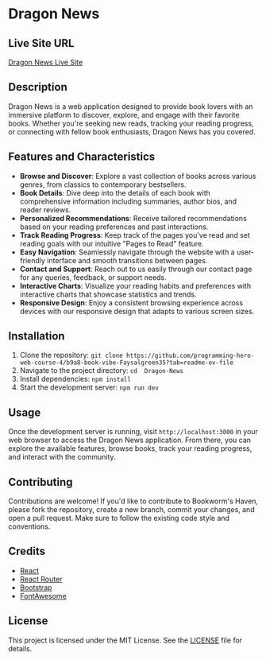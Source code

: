 # Dragon News 

## Live Site URL
[ Dragon News Live Site](https://dragon-news-firebase-dd109.web.app/)

## Description
 Dragon News is a web application designed to provide book lovers with an immersive platform to discover, explore, and engage with their favorite books. Whether you're seeking new reads, tracking your reading progress, or connecting with fellow book enthusiasts,  Dragon News has you covered.

## Features and Characteristics
- **Browse and Discover**: Explore a vast collection of books across various genres, from classics to contemporary bestsellers.
- **Book Details**: Dive deep into the details of each book with comprehensive information including summaries, author bios, and reader reviews.
- **Personalized Recommendations**: Receive tailored recommendations based on your reading preferences and past interactions.
- **Track Reading Progress**: Keep track of the pages you've read and set reading goals with our intuitive "Pages to Read" feature.
- **Easy Navigation**: Seamlessly navigate through the website with a user-friendly interface and smooth transitions between pages.
- **Contact and Support**: Reach out to us easily through our contact page for any queries, feedback, or support needs.
- **Interactive Charts**: Visualize your reading habits and preferences with interactive charts that showcase statistics and trends.
- **Responsive Design**: Enjoy a consistent browsing experience across devices with our responsive design that adapts to various screen sizes.

## Installation
1. Clone the repository: `git clone https://github.com/programming-hero-web-course-4/b9a8-book-vibe-Faysalgreen35?tab=readme-ov-file`
2. Navigate to the project directory: `cd  Dragon-News`
3. Install dependencies: `npm install`
4. Start the development server: `npm run dev`

## Usage
Once the development server is running, visit `http://localhost:3000` in your web browser to access the  Dragon News application. From there, you can explore the available features, browse books, track your reading progress, and interact with the community.

## Contributing
Contributions are welcome! If you'd like to contribute to Bookworm's Haven, please fork the repository, create a new branch, commit your changes, and open a pull request. Make sure to follow the existing code style and conventions.

## Credits
- [React](https://reactjs.org/)
- [React Router](https://reactrouter.com/)
- [Bootstrap](https://getbootstrap.com/)
- [FontAwesome](https://fontawesome.com/)

## License
This project is licensed under the MIT License. See the [LICENSE](LICENSE) file for details.

